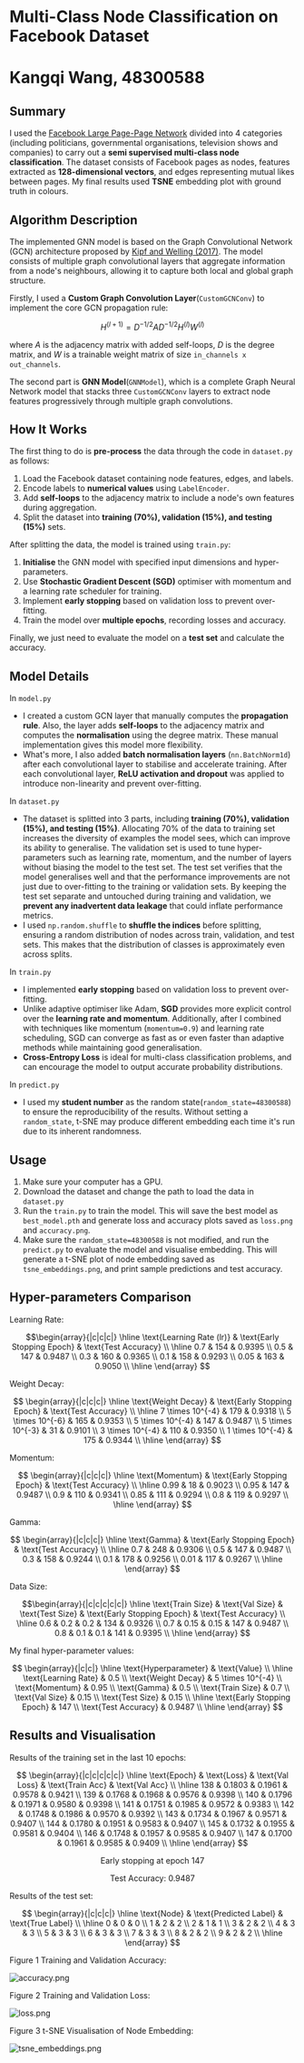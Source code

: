 # **Multi-Class Node Classification on Facebook Dataset**
# Kangqi Wang, 48300588

## **Summary**

I used the [Facebook Large Page-Page Network](https://snap.stanford.edu/data/facebook-large-page-page-network.html) divided into 4 categories (including politicians, governmental organisations, television shows and companies) to carry out a **semi supervised multi-class node classification**. The dataset consists of Facebook pages as nodes, features extracted as **128-dimensional vectors**, and edges representing mutual likes between pages.
My final results used **TSNE** embedding plot with ground truth in colours.

## **Algorithm Description**

The implemented GNN model is based on the Graph Convolutional Network (GCN) architecture proposed by [Kipf and Welling (2017)](https://arxiv.org/abs/1609.02907). The model consists of multiple graph convolutional layers that aggregate information from a node's neighbours, allowing it to capture both local and global graph structure.

Firstly, I used a **Custom Graph Convolution Layer**(`CustomGCNConv`) to implement the core GCN propagation rule:

$$
H^{(l+1)} = D^{-1/2} A D^{-1/2} H^{(l)} W^{(l)}
$$

where $A$ is the adjacency matrix with added self-loops,  $D$ is the degree matrix, and $W$ is a trainable weight matrix of size `in_channels x out_channels`.

The second part is **GNN Model**(`GNNModel`), which is a complete Graph Neural Network model that stacks three `CustomGCNConv` layers to extract node features progressively through multiple graph convolutions.

## **How It Works**

The first thing to do is **pre-process** the data through the code in `dataset.py` as follows:

1. Load the Facebook dataset containing node features, edges, and labels.
2. Encode labels to **numerical values** using `LabelEncoder`.
3. Add **self-loops** to the adjacency matrix to include a node's own features during aggregation.
4. Split the dataset into **training (70%), validation (15%), and testing (15%)** sets.

After splitting the data, the model is trained using `train.py`:

1. **Initialise** the GNN model with specified input dimensions and hyper-parameters.
2. Use **Stochastic Gradient Descent (SGD)** optimiser with momentum and a learning rate scheduler for training.
3. Implement **early stopping** based on validation loss to prevent over-fitting.
4. Train the model over **multiple epochs**, recording losses and accuracy.

Finally, we just need to evaluate the model on a **test set** and calculate the accuracy.

## **Model Details**
 
 In `model.py`
- I created a custom GCN layer that manually computes the **propagation rule**. Also, the layer adds **self-loops** to the adjacency matrix and computes the **normalisation** using the degree matrix. These manual implementation gives this model more flexibility.
- What's more, I also added **batch normalisation layers** (`nn.BatchNorm1d`) after each convolutional layer to stabilise and accelerate training. After each convolutional layer, **ReLU activation and dropout** was applied to introduce non-linearity and prevent over-fitting.

 In `dataset.py`
- The dataset is splitted into 3 parts, including **training (70%), validation (15%), and testing (15%)**. Allocating 70% of the data to training set increases the diversity of examples the model sees, which can improve its ability to generalise. The validation set is used to tune hyper-parameters such as learning rate, momentum, and the number of layers without biasing the model to the test set. The test set verifies that the model generalises well and that the performance improvements are not just due to over-fitting to the training or validation sets. By keeping the test set separate and untouched during training and validation, we **prevent any inadvertent data leakage** that could inflate performance metrics.
- I used `np.random.shuffle` to **shuffle the indices** before splitting, ensuring a random distribution of nodes across train, validation, and test sets. This makes that the distribution of classes is approximately even across splits.

 In `train.py`
- I implemented **early stopping** based on validation loss to prevent over-fitting.
- Unlike adaptive optimiser like Adam, **SGD** provides more explicit control over the **learning rate and momentum**. Additionally, after I combined with techniques like momentum (`momentum=0.9`) and learning rate scheduling, SGD can converge as fast as or even faster than adaptive methods while maintaining good generalisation.
- **Cross-Entropy Loss** is ideal for multi-class classification problems, and can encourage the model to output accurate probability distributions.

In `predict.py`
- I used my **student number** as the random state(`random_state=48300588`) to ensure the reproducibility of the results. Without setting a `random_state`, t-SNE may produce different embedding each time it's run due to its inherent randomness.

## **Usage**

1. Make sure your computer has a GPU.
2. Download the dataset and change the path to load the data in `dataset.py`
3. Run the `train.py` to train the model. This will save the best model as `best_model.pth` and generate loss and accuracy plots saved as `loss.png` and `accuracy.png`.
4. Make sure the `random_state=48300588` is not modified, and run the `predict.py` to evaluate the model and visualise embedding. This will generate a t-SNE plot of node embedding saved as `tsne_embeddings.png`, and print sample predictions and test accuracy.


## **Hyper-parameters Comparison**

Learning Rate:

$$\begin{array}{|c|c|c|}
\hline
\text{Learning Rate (lr)} & \text{Early Stopping Epoch} & \text{Test Accuracy} \\
\hline
0.7 & 154 & 0.9395 \\
0.5 & 147 & 0.9487 \\
0.3 & 160 & 0.9365 \\
0.1 & 158 & 0.9293 \\
0.05 & 163 & 0.9050 \\
\hline
\end{array}
$$

Weight Decay:

$$
\begin{array}{|c|c|c|}
\hline
\text{Weight Decay} & \text{Early Stopping Epoch} & \text{Test Accuracy} \\
\hline
7 \times 10^{-4} & 179 & 0.9318 \\
5 \times 10^{-6} & 165 & 0.9353 \\
5 \times 10^{-4} & 147 & 0.9487 \\
5 \times 10^{-3} & 31 & 0.9101 \\
3 \times 10^{-4} & 110 & 0.9350 \\
1 \times 10^{-4} & 175 & 0.9344 \\
\hline
\end{array}
$$

Momentum:

$$
\begin{array}{|c|c|c|}
\hline
\text{Momentum} & \text{Early Stopping Epoch} & \text{Test Accuracy} \\
\hline
0.99 & 18 & 0.9023 \\
0.95 & 147 & 0.9487 \\
0.9 & 110 & 0.9341 \\
0.85 & 111 & 0.9294 \\
0.8 & 119 & 0.9297 \\
\hline
\end{array}
$$

Gamma:

$$
\begin{array}{|c|c|c|}
\hline
\text{Gamma} & \text{Early Stopping Epoch} & \text{Test Accuracy} \\
\hline
0.7 & 248 & 0.9306 \\
0.5 & 147 & 0.9487 \\
0.3 & 158 & 0.9244 \\
0.1 & 178 & 0.9256 \\
0.01 & 117 & 0.9267 \\
\hline
\end{array}
$$

Data Size:

$$\begin{array}{|c|c|c|c|c|}
\hline
\text{Train Size} & \text{Val Size} & \text{Test Size} & \text{Early Stopping Epoch} & \text{Test Accuracy} \\
\hline
0.6 & 0.2 & 0.2 & 134 & 0.9326 \\
0.7 & 0.15 & 0.15 & 147 & 0.9487 \\
0.8 & 0.1 & 0.1 & 141 & 0.9395 \\
\hline
\end{array}
$$


My final hyper-parameter values:

$$
\begin{array}{|c|c|}
\hline
\text{Hyperparameter} & \text{Value} \\
\hline
\text{Learning Rate} & 0.5 \\
\text{Weight Decay} & 5 \times 10^{-4} \\
\text{Momentum} & 0.95 \\
\text{Gamma} & 0.5 \\
\text{Train Size} & 0.7 \\
\text{Val Size} & 0.15 \\
\text{Test Size} & 0.15 \\
\hline
\text{Early Stopping Epoch} & 147 \\
\text{Test Accuracy} & 0.9487 \\
\hline
\end{array}
$$


## **Results and Visualisation**

Results of the training set in the last 10 epochs:

$$
\begin{array}{|c|c|c|c|c|}
\hline
\text{Epoch} & \text{Loss} & \text{Val Loss} & \text{Train Acc} & \text{Val Acc} \\
\hline
138 & 0.1803 & 0.1961 & 0.9578 & 0.9421 \\
139 & 0.1768 & 0.1968 & 0.9576 & 0.9398 \\
140 & 0.1796 & 0.1971 & 0.9580 & 0.9398 \\
141 & 0.1751 & 0.1985 & 0.9572 & 0.9383 \\
142 & 0.1748 & 0.1986 & 0.9570 & 0.9392 \\
143 & 0.1734 & 0.1967 & 0.9571 & 0.9407 \\
144 & 0.1780 & 0.1951 & 0.9583 & 0.9407 \\
145 & 0.1732 & 0.1955 & 0.9581 & 0.9404 \\
146 & 0.1748 & 0.1957 & 0.9585 & 0.9407 \\
147 & 0.1700 & 0.1961 & 0.9585 & 0.9409 \\
\hline
\end{array}
$$

$$
\text{Early stopping at epoch 147}
$$

$$
\text{Test Accuracy: } 0.9487
$$

Results of the test set:

$$
\begin{array}{|c|c|c|}
\hline
\text{Node} & \text{Predicted Label} & \text{True Label} \\
\hline
0 & 0 & 0 \\
1 & 2 & 2 \\
2 & 1 & 1 \\
3 & 2 & 2 \\
4 & 3 & 3 \\
5 & 3 & 3 \\
6 & 3 & 3 \\
7 & 3 & 3 \\
8 & 2 & 2 \\
9 & 2 & 2 \\
\hline
\end{array}
$$

Figure 1 Training and Validation Accuracy:

![accuracy.png](https://github.com/Astora-Solaire/PatternAnalysis-2024/blob/424b786df1b996195be2ab73e86c9d61986050da/recognition/plots/accuracy.png)

Figure 2 Training and Validation Loss:

![loss.png](https://github.com/Astora-Solaire/PatternAnalysis-2024/blob/424b786df1b996195be2ab73e86c9d61986050da/recognition/plots/loss.png)

Figure 3 t-SNE Visualisation of Node Embedding:

![tsne_embeddings.png](https://github.com/Astora-Solaire/PatternAnalysis-2024/blob/424b786df1b996195be2ab73e86c9d61986050da/recognition/plots/tsne_embeddings.png)







